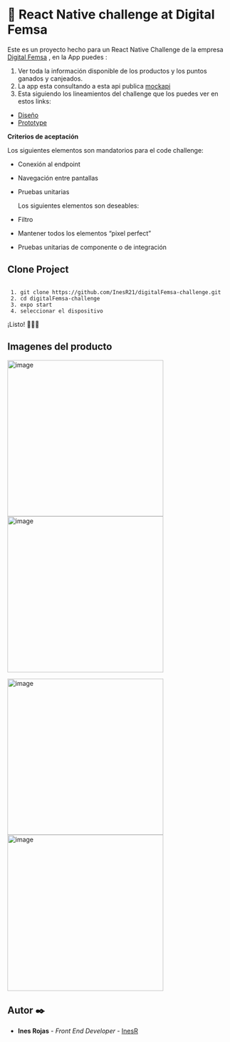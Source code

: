 # 🚀 React Native challenge at Digital Femsa

Este es un proyecto hecho para un React Native Challenge de la empresa [Digital Femsa](https://www.femsa.com/es/unidades-de-negocio/digital-femsa/) , en la App puedes :

1.  Ver toda la información disponible de los productos y los puntos ganados y canjeados.
2.  La app esta consultando a esta api publica [mockapi](https://6222994f666291106a29f999.mockapi.io/api/v1/products)
3.  Esta siguiendo los lineamientos del challenge que los puedes ver en estos links:

- [Diseño](https://www.figma.com/file/AIMJp1Y6Gfv9PmQ8lYmUy8/Code-challenge?node-id=6%3A649&t=Xn9gqR3I8BMbPAal-0)
- [Prototype](https://www.figma.com/proto/AIMJp1Y6Gfv9PmQ8lYmUy8/Code-challenge?node-id=6%3A649&scaling=scale-down&page-id=0%3A1&starting-point-node-id=6%3A649)

**Criterios de aceptación**

Los siguientes elementos son mandatorios para el code challenge:

- Conexión al endpoint
- Navegación entre pantallas
- Pruebas unitarias

  Los siguientes elementos son deseables:

- Filtro
- Mantener todos los elementos “pixel perfect”
- Pruebas unitarias de componente o de integración

## Clone Project

```

 1. git clone https://github.com/InesR21/digitalFemsa-challenge.git
 2. cd digitalFemsa-challenge
 3. expo start
 4. seleccionar el dispositivo

```

¡Listo! 🚀🚀🚀


## Imagenes del producto


<img width="350" alt="image" src="https://user-images.githubusercontent.com/45639602/210581070-5e54ebe0-9204-4350-ab39-d968de605044.png"> <img width="350" alt="image" src="https://user-images.githubusercontent.com/45639602/210581167-3037255b-b059-4387-93bb-6dabaa3edce3.png">


<img width="350" alt="image" src="https://user-images.githubusercontent.com/45639602/210581235-2eeb1d25-2d75-47d6-a418-2963b446e556.png"> <img width="350" alt="image" src="https://user-images.githubusercontent.com/45639602/210581312-7a2358e2-0b7f-4875-b4f1-70eeb261dfdb.png">





## Autor ✒️

- **Ines Rojas** - _Front End Developer_ - [InesR](https://inesrojas.com/)
